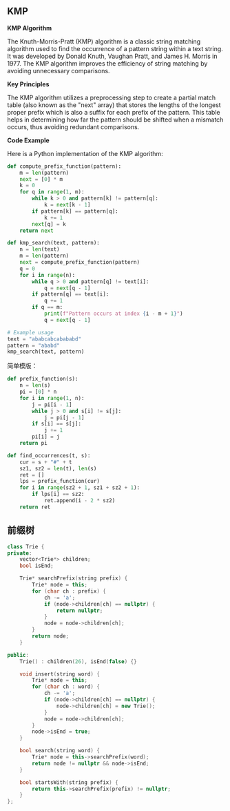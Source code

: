 ## KMP
**KMP Algorithm**

The Knuth-Morris-Pratt (KMP) algorithm is a classic string matching algorithm used to 
find the occurrence of a pattern string within a text string. It was developed by Donald Knuth,
 Vaughan Pratt, and James H. Morris in 1977. The KMP algorithm improves the efficiency of string 
 matching by avoiding unnecessary comparisons.

**Key Principles**

The KMP algorithm utilizes a preprocessing step to create a partial match table (also known
as the "next" array) that stores the lengths of the longest proper prefix which is also a 
suffix for each prefix of the pattern. This table helps in determining how far the pattern should
 be shifted when a mismatch occurs, thus avoiding redundant comparisons.

**Code Example**

Here is a Python implementation of the KMP algorithm:

```py
def compute_prefix_function(pattern):
    m = len(pattern)
    next = [0] * m
    k = 0
    for q in range(1, m):
        while k > 0 and pattern[k] != pattern[q]:
            k = next[k - 1]
        if pattern[k] == pattern[q]:
            k += 1
        next[q] = k
    return next

def kmp_search(text, pattern):
    n = len(text)
    m = len(pattern)
    next = compute_prefix_function(pattern)
    q = 0
    for i in range(n):
        while q > 0 and pattern[q] != text[i]:
            q = next[q - 1]
        if pattern[q] == text[i]:
            q += 1
        if q == m:
            print(f"Pattern occurs at index {i - m + 1}")
            q = next[q - 1]

# Example usage
text = "ababcabcabababd"
pattern = "ababd"
kmp_search(text, pattern)
```

简单模版：
```py
def prefix_function(s):
    n = len(s)
    pi = [0] * n
    for i in range(1, n):
        j = pi[i - 1]
        while j > 0 and s[i] != s[j]:
            j = pi[j - 1]
        if s[i] == s[j]:
            j += 1
        pi[i] = j
    return pi

def find_occurrences(t, s):
    cur = s + "#" + t
    sz1, sz2 = len(t), len(s)
    ret = []
    lps = prefix_function(cur)
    for i in range(sz2 + 1, sz1 + sz2 + 1):
        if lps[i] == sz2:
            ret.append(i - 2 * sz2)
    return ret
```

## 前缀树

```c++
class Trie {
private:
    vector<Trie*> children;
    bool isEnd;

    Trie* searchPrefix(string prefix) {
        Trie* node = this;
        for (char ch : prefix) {
            ch -= 'a';
            if (node->children[ch] == nullptr) {
                return nullptr;
            }
            node = node->children[ch];
        }
        return node;
    }

public:
    Trie() : children(26), isEnd(false) {}

    void insert(string word) {
        Trie* node = this;
        for (char ch : word) {
            ch -= 'a';
            if (node->children[ch] == nullptr) {
                node->children[ch] = new Trie();
            }
            node = node->children[ch];
        }
        node->isEnd = true;
    }

    bool search(string word) {
        Trie* node = this->searchPrefix(word);
        return node != nullptr && node->isEnd;
    }

    bool startsWith(string prefix) {
        return this->searchPrefix(prefix) != nullptr;
    }
};
```